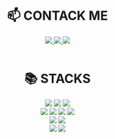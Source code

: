 
<div align=center>
  
<h1>📫 CONTACK ME </h1>
<div>
<a href="gamangee1991@gmail.com" target="_black">
<img src="https://img.shields.io/badge/Gmail-EA4335?style=for-the-badge&logo=Gmail&logoColor=white">
</a>
<a href="https://github.com/gamangee" target="_black">
<img src="https://img.shields.io/badge/GitHub-181717?style=for-the-badge&logo=GitHub&logoColor=white">
</a>
<a href="https://velog.io/@gamangee" target="_black">
<img src="https://img.shields.io/badge/Velog-20C997?style=for-the-badge&logo=Velog&logoColor=white">
</a>
</div>
<br>
<h1> 📚 STACKS</h1>

<div>
  <img src="https://img.shields.io/badge/HTML5-E34F26?style=for-the-badge&logo=HTML5&logoColor=white">
<img src="https://img.shields.io/badge/CSS3-1572B6?style=for-the-badge&logo=CSS3&logoColor=white">
<img src="https://img.shields.io/badge/JavaScript-F7DF1E?style=for-the-badge&logo=JavaScript&logoColor=white">
</div>

<div>
<img src="https://img.shields.io/badge/React-61DAFB?style=for-the-badge&logo=React&logoColor=white">
<img src="https://img.shields.io/badge/Sass-CC6699?style=for-the-badge&logo=Sass&logoColor=white">
<img src="https://img.shields.io/badge/Styled-components-DB7093?style=for-the-badge&logo=Styled-components&logoColor=white">
<img src="https://img.shields.io/badge/Bootstrap-7952B3?style=for-the-badge&logo=Bootstrap&logoColor=white">
</div>

<div>
<img src="https://img.shields.io/badge/Trello-0052CC?style=for-the-badge&logo=Trello&logoColor=white">
<img src="https://img.shields.io/badge/Figma-F24E1E?style=for-the-badge&logo=Figma&logoColor=white">

</div>

<div>
<img src="https://img.shields.io/badge/Notion-000000?style=for-the-badge&logo=Notion&logoColor=white">
<img src="https://img.shields.io/badge/Slack-4A154B?style=for-the-badge&logo=Slack&logoColor=white">
</div>

</div>





